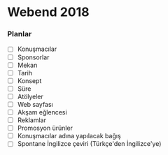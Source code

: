 # Webend 2018

### Planlar

- [ ] Konuşmacılar
- [ ] Sponsorlar
- [ ] Mekan
- [ ] Tarih
- [ ] Konsept
- [ ] Süre
- [ ] Atölyeler
- [ ] Web sayfası
- [ ] Akşam eğlencesi
- [ ] Reklamlar
- [ ] Promosyon ürünler
- [ ] Konuşmacılar adına yapılacak bağış
- [ ] Spontane İngilizce çeviri (Türkçe'den İngilizce'ye)
